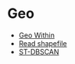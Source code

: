 # Geo

* [Geo Within](Geo%20Within.md)
* [Read shapefile](Read%20shapefile.md)
* [ST-DBSCAN](St-dbscan.md)